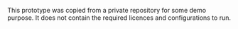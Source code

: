 This prototype was copied from a private repository for some demo purpose. It does not contain the required licences and configurations to run.
